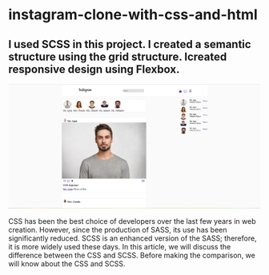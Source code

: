 # instagram-clone-with-css-and-html

## I used SCSS in this project. I created a semantic structure using the grid structure.  Icreated responsive design using Flexbox.

![İmage for Instagram](instagramLastview.png)

CSS has been the best choice of developers over the last few years in web creation. However, since the production of SASS, its use has been significantly reduced. SCSS is an enhanced version of the SASS; therefore, it is more widely used these days. In this article, we will discuss the difference between the CSS and SCSS. Before making the comparison, we will know about the CSS and SCSS.
